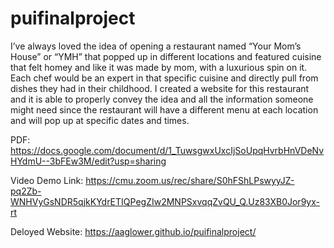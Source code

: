 # puifinalproject

I’ve always loved the idea of opening a restaurant named “Your Mom’s House” or “YMH” that popped up in different locations and featured cuisine that felt homey and like it was made by mom, with a luxurious spin on it. Each chef would be an expert in that specific cuisine and directly pull from dishes they had in their childhood. I created a website for this restaurant and it is able to properly convey the idea and all the information someone might need since the restaurant will have a different menu at each location and will pop up at specific dates and times.


PDF: 
https://docs.google.com/document/d/1_TuwsgwxUxcIjSoUpqHvrbHnVDeNvHYdmU--3bFEw3M/edit?usp=sharing 

Video Demo Link:
https://cmu.zoom.us/rec/share/S0hFShLPswyyJZ-pq2Zb-WNHVyGsNDR5qjkKYdrETIQPegZIw2MNPSxvqqZvQU_Q.Uz83XB0Jor9yx-rt

Deloyed Website: 
https://aaglower.github.io/puifinalproject/
